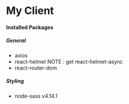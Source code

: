 # My Client

#### Installed Packages

##### General

* axios
* react-helmet NOTE : get react-helmet-async
* react-router-dom

##### Styling

* node-sass v4.14.1